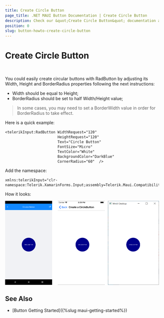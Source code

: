 ```yaml
---
title: Create Circle Button
page_title: .NET MAUI Button Documentation | Create Circle Button
description: Check our &quot;Create Circle Button&quot; documentation article for Telerik Button for .NET MAUI control.
position: 0
slug: button-howto-create-circle-button
---
```


# Create Circle Button

&nbsp;

You could easily create circular buttons with RadButton by adjusting its Width, Height and BorderRadius properties following the next instructions:

* Width should be equal to Height;
* BorderRadius should be set to half Width/Height value;


> In some cases, you may need to set a BorderWidth value in order for BorderRadius to take effect.

Here is a quick example:

```XAML
<telerikInput:RadButton WidthRequest="120" 
					    HeightRequest="120"                                
					    Text="Circle Button" 
					    FontSize="Micro" 
					    TextColor="White" 
					    BackgroundColor="DarkBlue" 
					    CornerRadius="60"  />
```

Add the namespace: 

```XAML
xmlns:telerikInput="clr-namespace:Telerik.XamarinForms.Input;assembly=Telerik.Maui.Compatibility"
```

How it looks:

![Button Key Features Example](../images/button-howto-circlebutton.png)

## See Also

- [Button Getting Started]({%slug maui-getting-started%})
